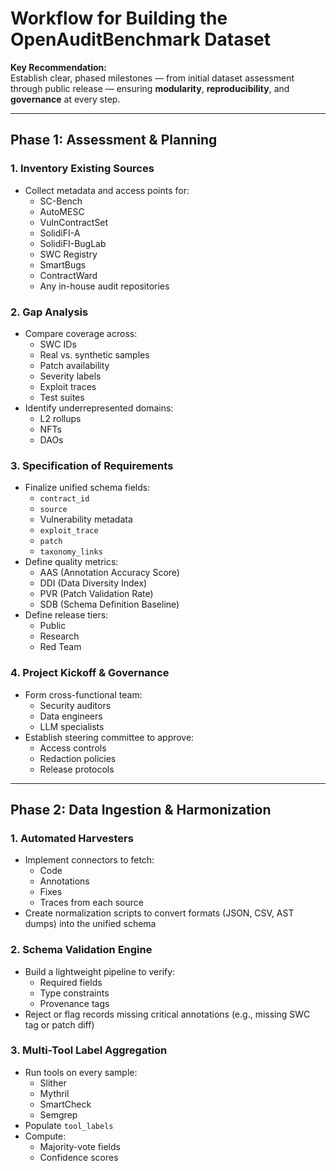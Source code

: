 # Workflow for Building the OpenAuditBenchmark Dataset

**Key Recommendation:**  
Establish clear, phased milestones — from initial dataset assessment through public release — ensuring **modularity**, **reproducibility**, and **governance** at every step.

---

## Phase 1: Assessment & Planning

### 1. Inventory Existing Sources
- Collect metadata and access points for:
  - SC-Bench
  - AutoMESC
  - VulnContractSet
  - SolidiFI-A
  - SolidiFI-BugLab
  - SWC Registry
  - SmartBugs
  - ContractWard
  - Any in-house audit repositories

### 2. Gap Analysis
- Compare coverage across:
  - SWC IDs
  - Real vs. synthetic samples
  - Patch availability
  - Severity labels
  - Exploit traces
  - Test suites
- Identify underrepresented domains:
  - L2 rollups
  - NFTs
  - DAOs

### 3. Specification of Requirements
- Finalize unified schema fields:
  - `contract_id`
  - `source`
  - Vulnerability metadata
  - `exploit_trace`
  - `patch`
  - `taxonomy_links`
- Define quality metrics:
  - AAS (Annotation Accuracy Score)
  - DDI (Data Diversity Index)
  - PVR (Patch Validation Rate)
  - SDB (Schema Definition Baseline)
- Define release tiers:
  - Public
  - Research
  - Red Team

### 4. Project Kickoff & Governance
- Form cross-functional team:
  - Security auditors
  - Data engineers
  - LLM specialists
- Establish steering committee to approve:
  - Access controls
  - Redaction policies
  - Release protocols

---

## Phase 2: Data Ingestion & Harmonization

### 1. Automated Harvesters
- Implement connectors to fetch:
  - Code
  - Annotations
  - Fixes
  - Traces from each source
- Create normalization scripts to convert formats (JSON, CSV, AST dumps) into the unified schema

### 2. Schema Validation Engine
- Build a lightweight pipeline to verify:
  - Required fields
  - Type constraints
  - Provenance tags
- Reject or flag records missing critical annotations (e.g., missing SWC tag or patch diff)

### 3. Multi-Tool Label Aggregation
- Run tools on every sample:
  - Slither
  - Mythril
  - SmartCheck
  - Semgrep
- Populate `tool_labels`
- Compute:
  - Majority-vote fields
  - Confidence scores
